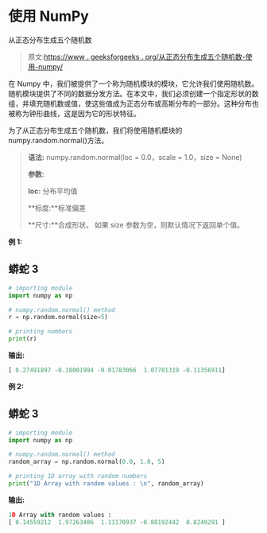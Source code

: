 # 使用 NumPy

从正态分布生成五个随机数

> 原文:[https://www . geeksforgeeks . org/从正态分布生成五个随机数-使用-numpy/](https://www.geeksforgeeks.org/generate-five-random-numbers-from-the-normal-distribution-using-numpy/)

在 Numpy 中，我们被提供了一个称为随机模块的模块，它允许我们使用随机数。随机模块提供了不同的数据分发方法。在本文中，我们必须创建一个指定形状的数组，并填充随机数或值，使这些值成为正态分布或高斯分布的一部分。这种分布也被称为钟形曲线，这是因为它的形状特征。

为了从正态分布生成五个随机数，我们将使用随机模块的 numpy.random.normal()方法。

> **语法:** numpy.random.normal(loc = 0.0，scale = 1.0，size = None)
> 
> **参数:**
> 
> **loc:** 分布平均值
> 
> **标度:**标准偏差
> 
> **尺寸:**合成形状。
> 如果 size 参数为空，则默认情况下返回单个值。

**例 1:**

## 蟒蛇 3

```py
# importing module
import numpy as np

# numpy.random.normal() method
r = np.random.normal(size=5)

# printing numbers
print(r)
```

**输出:**

```py
[ 0.27491897 -0.18001994 -0.01783066  1.07701319 -0.11356911]

```

**例 2:**

## 蟒蛇 3

```py
# importing module
import numpy as np

# numpy.random.normal() method
random_array = np.random.normal(0.0, 1.0, 5)

# printing 1D array with random numbers
print("1D Array with random values : \n", random_array)
```

**输出:**

```py
1D Array with random values :
[ 0.14559212  1.97263406  1.11170937 -0.88192442  0.8249291 ]

```